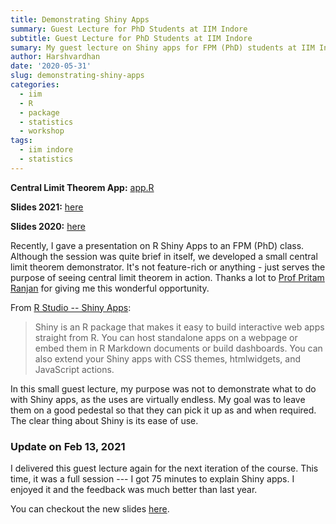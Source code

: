 ```yaml
---
title: Demonstrating Shiny Apps
summary: Guest Lecture for PhD Students at IIM Indore
subtitle: Guest Lecture for PhD Students at IIM Indore
sumary: My guest lecture on Shiny apps for FPM (PhD) students at IIM Indore
author: Harshvardhan
date: '2020-05-31'
slug: demonstrating-shiny-apps
categories:
  - iim
  - R
  - package
  - statistics
  - workshop
tags:
  - iim indore
  - statistics
---
```


**Central Limit Theorem App:** [app.R](/docs/demonstrating-shiny-apps/app.R)

**Slides 2021:** [here](/docs/demonstrating-shiny-apps/slides2021.pdf)

**Slides 2020:** [here](/docs/demonstrating-shiny-apps/slides2020.pdf)

Recently, I gave a presentation on R Shiny Apps to an FPM (PhD) class. Although the session was quite brief in itself, we developed a small central limit theorem demonstrator. It's not feature-rich or anything - just serves the purpose of seeing central limit theorem in action. Thanks a lot to [Prof Pritam Ranjan](https://sites.google.com/site/drpritamranjan/) for giving me this wonderful opportunity.

From [R Studio -- Shiny Apps](https://shiny.rstudio.com):

> Shiny is an R package that makes it easy to build interactive web apps straight from R. You can host standalone apps on a webpage or embed them in R Markdown documents or build dashboards. You can also extend your Shiny apps with CSS themes, htmlwidgets, and JavaScript actions.

In this small guest lecture, my purpose was not to demonstrate what to do with Shiny apps, as the uses are virtually endless. My goal was to leave them on a good pedestal so that they can pick it up as and when required. The clear thing about Shiny is its ease of use.

### Update on Feb 13, 2021

I delivered this guest lecture again for the next iteration of the course. This time, it was a full session --- I got 75 minutes to explain Shiny apps. I enjoyed it and the feedback was much better than last year.

You can checkout the new slides [here](/slides2021.pdf).



